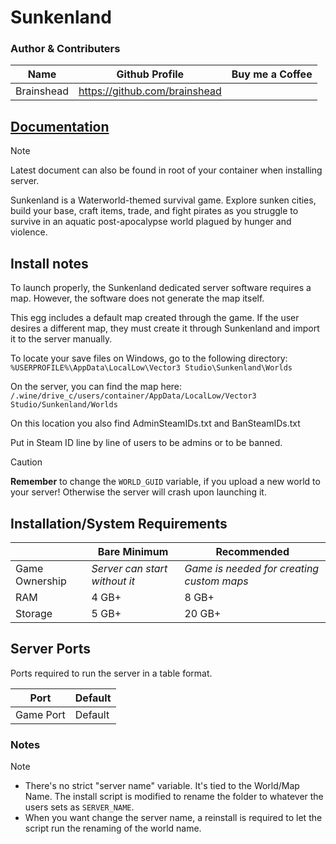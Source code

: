 # Sunkenland


### Author & Contributers
| Name        | Github Profile  | Buy me a Coffee |
| ------------- |-------------|-------------|
|   Brainshead  | https://github.com/brainshead

## [Documentation](https://www.sunkenlandgame.com/post/dedicated-server-user-manual)
> [!NOTE]
> Latest document can also be found in root of your container when installing server.

Sunkenland is a Waterworld-themed survival game. Explore sunken cities, build your base, craft items, trade, and fight pirates as you struggle to survive in an aquatic post-apocalypse world plagued by hunger and violence.

## Install notes

To launch properly, the Sunkenland dedicated server software requires a map. However, the software does not generate the map itself.

This egg includes a default map created through the game. If the user desires a different map, they must create it through Sunkenland and import it to the server manually.

To locate your save files on Windows, go to the following directory:
`%USERPROFILE%\AppData\LocalLow\Vector3 Studio\Sunkenland\Worlds`

On the server, you can find the map here:
`/.wine/drive_c/users/container/AppData/LocalLow/Vector3 Studio/Sunkenland/Worlds`

On this location you also find AdminSteamIDs.txt and BanSteamIDs.txt

Put in Steam ID line by line of users to be admins or to be banned.


> [!CAUTION]
> **Remember** to change the `WORLD_GUID` variable, if you upload a new world to your server! Otherwise the server will crash upon launching it.

## Installation/System Requirements
<!--Make changes to reflect the server minimum/recommended hardware specs-->
|  | Bare Minimum | Recommended |
|---------|---------|---------|
| Game Ownership | *Server can start without it* | *Game is needed for creating custom maps* |
| RAM | 4 GB+ | 8 GB+ |
| Storage | 5 GB+ | 20 GB+ |

## Server Ports

Ports required to run the server in a table format.

| Port    | Default |
|---------|---------|
| Game Port | Default |


 ### Notes
 > [!NOTE]
> - There's no strict "server name" variable. It's tied to the World/Map Name. The install script is modified to rename the folder to whatever the users sets as `SERVER_NAME`.
> - When you want change the server name, a reinstall is required to let the script run the renaming of the world name. 
